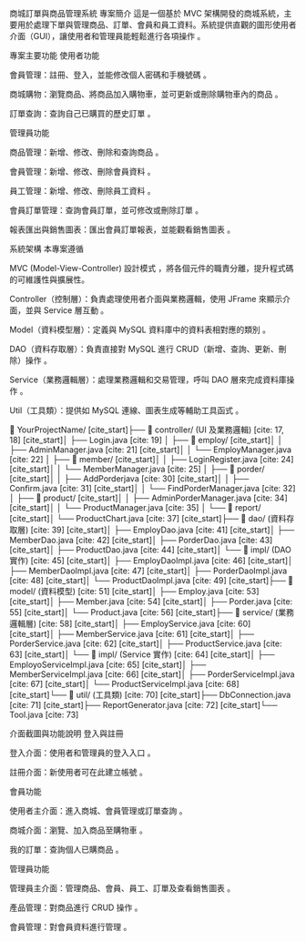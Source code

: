 商城訂單與商品管理系統
專案簡介
這是一個基於 MVC 架構開發的商城系統，主要用於處理下單與管理商品、訂單、會員和員工資料。系統提供直觀的圖形使用者介面（GUI），讓使用者和管理員能輕鬆進行各項操作 。


專案主要功能
使用者功能


會員管理：註冊、登入，並能修改個人密碼和手機號碼 。






商城購物：瀏覽商品、將商品加入購物車，並可更新或刪除購物車內的商品 。



訂單查詢：查詢自己已購買的歷史訂單 。

管理員功能


商品管理：新增、修改、刪除和查詢商品 。




會員管理：新增、修改、刪除會員資料 。




員工管理：新增、修改、刪除員工資料 。




會員訂單管理：查詢會員訂單，並可修改或刪除訂單 。




報表匯出與銷售圖表：匯出會員訂單報表，並能觀看銷售圖表 。



系統架構
本專案遵循 

MVC (Model-View-Controller) 設計模式 ，將各個元件的職責分離，提升程式碼的可維護性與擴展性。



Controller（控制層）：負責處理使用者介面與業務邏輯，使用 JFrame 來顯示介面，並與 Service 層互動 。



Model（資料模型層）：定義與 MySQL 資料庫中的資料表相對應的類別 。



DAO（資料存取層）：負責直接對 MySQL 進行 CRUD（新增、查詢、更新、刪除）操作 。



Service（業務邏輯層）：處理業務邏輯和交易管理，呼叫 DAO 層來完成資料庫操作 。




Util（工具類）：提供如 MySQL 連線、圖表生成等輔助工具函式 。


📂 YourProjectName/
[cite_start]├── 📂 controller/ (UI 及業務邏輯) [cite: 17, 18]
[cite_start]│   ├── Login.java [cite: 19]
│   ├── 📂 employ/
[cite_start]│   │   ├── AdminManager.java [cite: 21]
[cite_start]│   │   └── EmployManager.java [cite: 22]
│   ├── 📂 member/
[cite_start]│   │   ├── LoginRegister.java [cite: 24]
[cite_start]│   │   └── MemberManager.java [cite: 25]
│   ├── 📂 porder/
[cite_start]│   │   ├── AddPorderjava [cite: 30]
[cite_start]│   │   ├── Confirm.java [cite: 31]
[cite_start]│   │   └── FindPorderManager.java [cite: 32]
│   ├── 📂 product/
[cite_start]│   │   ├── AdminPorderManager.java [cite: 34]
[cite_start]│   │   └── ProductManager.java [cite: 35]
│   └── 📂 report/
[cite_start]│       └── ProductChart.java [cite: 37]
[cite_start]├── 📂 dao/ (資料存取層) [cite: 39]
[cite_start]│   ├── EmployDao.java [cite: 41]
[cite_start]│   ├── MemberDao.java [cite: 42]
[cite_start]│   ├── PorderDao.java [cite: 43]
[cite_start]│   ├── ProductDao.java [cite: 44]
[cite_start]│   └── 📂 impl/ (DAO 實作) [cite: 45]
[cite_start]│       ├── EmployDaoImpl.java [cite: 46]
[cite_start]│       ├── MemberDaoImpl.java [cite: 47]
[cite_start]│       ├── PorderDaoImpl.java [cite: 48]
[cite_start]│       └── ProductDaoImpl.java [cite: 49]
[cite_start]├── 📂 model/ (資料模型) [cite: 51]
[cite_start]│   ├── Employ.java [cite: 53]
[cite_start]│   ├── Member.java [cite: 54]
[cite_start]│   ├── Porder.java [cite: 55]
[cite_start]│   └── Product.java [cite: 56]
[cite_start]├── 📂 service/ (業務邏輯層) [cite: 58]
[cite_start]│   ├── EmployService.java [cite: 60]
[cite_start]│   ├── MemberService.java [cite: 61]
[cite_start]│   ├── PorderService.java [cite: 62]
[cite_start]│   ├── ProductService.java [cite: 63]
[cite_start]│   └── 📂 impl/ (Service 實作) [cite: 64]
[cite_start]│       ├── EmployoServiceImpl.java [cite: 65]
[cite_start]│       ├── MemberServiceImpl.java [cite: 66]
[cite_start]│       ├── PorderServiceImpl.java [cite: 67]
[cite_start]│       └── ProductServiceImpl.java [cite: 68]
[cite_start]└── 📂 util/ (工具類) [cite: 70]
    [cite_start]├── DbConnection.java [cite: 71]
    [cite_start]├── ReportGenerator.java [cite: 72]
    [cite_start]└── Tool.java [cite: 73]
    
介面截圖與功能說明
登入與註冊

登入介面：使用者和管理員的登入入口 。


註冊介面：新使用者可在此建立帳號 。

會員功能

使用者主介面：進入商城、會員管理或訂單查詢 。


商城介面：瀏覽、加入商品至購物車 。


我的訂單：查詢個人已購商品 。

管理員功能

管理員主介面：管理商品、會員、員工、訂單及查看銷售圖表 。


產品管理：對商品進行 CRUD 操作 。


會員管理：對會員資料進行管理 。

